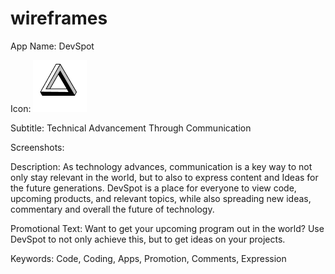# wireframes
App Name: DevSpot

Icon: ![App Icon](/app/assets/icon_copy.png)

Subtitle: Technical Advancement Through Communication

Screenshots:

Description: As technology advances, communication is a key way to not only stay relevant in the world, but to also to express content and Ideas for the future generations. DevSpot is a place for everyone to view code, upcoming products, and relevant topics, while also spreading new ideas, commentary and overall the future of technology.

Promotional Text: Want to get your upcoming program out in the world? Use DevSpot to not only achieve this, but to get ideas on your projects.

Keywords: Code, Coding, Apps, Promotion, Comments, Expression
